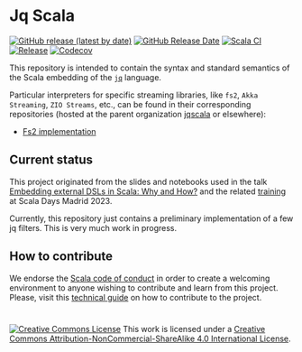 # Jq Scala
[![GitHub release (latest by date)](https://img.shields.io/github/v/release/jqscala/jqscala?label=Latest%20release&logo=github)](https://github.com/jqscala/jqscala/releases/latest)
[![GitHub Release Date](https://img.shields.io/github/release-date/jqscala/jqscala?display_date=published_at&logo=github&label=Release%20date&link=https%3A%2F%2Fgithub.com%2Fjqscala%2Fjqscala%2Freleases%2Flatest)](https://github.com/jqscala/jqscala/releases/latest)
[![Scala CI](https://github.com/jqscala/jqscala/actions/workflows/scala.yml/badge.svg?branch=main)](https://github.com/jqscala/jqscala/actions/workflows/scala.yml)
[![Release](https://github.com/jqscala/jqscala/actions/workflows/release.yml/badge.svg?branch=main)](https://github.com/jqscala/jqscala/actions/workflows/release.yml)
[![Codecov](https://codecov.io/gh/jqscala/jqscala/graph/badge.svg?token=3SMUFD4MXB)](https://codecov.io/gh/jqscala/jqscala)

This repository is intended to contain the syntax and standard semantics of the Scala embedding of the [`jq`](https://jqlang.github.io/jq/) language. 

Particular interpreters for specific streaming libraries, like `fs2`, `Akka Streaming`, `ZIO Streams`, etc., can be found in their corresponding repositories (hosted at the parent organization [jqscala](https://github.com/jqscala) or elsewhere):

* [Fs2 implementation](https://github.com/jqscala/jq-fs2)

## Current status

This project originated from the slides and notebooks used in the talk [Embedding external DSLs in Scala: Why and How?](https://github.com/hablapps/embeddinginscala) and the related [training](https://scaladays.org/workshops/embedding-of-domain-specific-languages-in-scala) at Scala Days Madrid 2023.

Currently, this repository just contains a preliminary implementation of a few jq filters. This is very much work in progress. 

## How to contribute

We endorse the [Scala code of conduct](https://www.scala-lang.org/conduct/) in order to create a welcoming environment to anyone wishing to contribute and learn from this project. Please, visit this [technical guide](HowToContribute.md) on how to contribute to the project. 

# 

<a rel="license" href="http://creativecommons.org/licenses/by-nc-sa/4.0/"><img alt="Creative Commons License" style="border-width:0" src="https://i.creativecommons.org/l/by-nc-sa/4.0/88x31.png" /></a>
This work is licensed under a <a rel="license" href="http://creativecommons.org/licenses/by-nc-sa/4.0/">Creative Commons Attribution-NonCommercial-ShareAlike 4.0 International License</a>.
